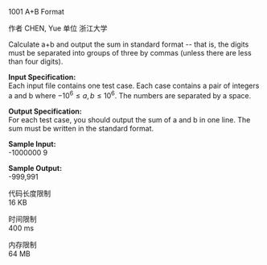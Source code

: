 1001 A+B Format


作者 CHEN, Yue
单位 浙江大学


Calculate a+b and output the sum in standard format -- that is, the digits must be separated into groups of three by commas (unless there are less than four digits).


**Input Specification:**<br>
Each input file contains one test case. Each case contains a pair of integers a and b where $−10^6 ≤a,b≤10^6$. The numbers are separated by a space.


**Output Specification:**<br>
For each test case, you should output the sum of a and b in one line. The sum must be written in the standard format.


**Sample Input:**<br>
-1000000 9


**Sample Output:**<br>
-999,991


代码长度限制<br>
16 KB


时间限制<br>
400 ms


内存限制<br>
64 MB

